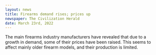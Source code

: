 ```yaml
---
layout: news
title: Firearms demand rises; prices up
newspaper: The Civilization Herald
date: March 23rd, 2022
---
```


The main firearms industry manufacturers have revealed that due to a growth in demand, some of their prices have been raised. This seems to affect mainly older firearm models, and their production is limited.
